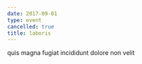 ```yaml
---
date: 2017-09-01
type: event
cancelled: true
title: laboris
---
```

quis magna fugiat incididunt dolore non velit